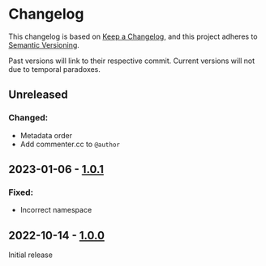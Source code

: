 # Changelog

This changelog is based on [Keep a Changelog](https://keepachangelog.com/), and this project adheres to [Semantic Versioning](https://semver.org/).

Past versions will link to their respective commit. Current versions will not due to temporal paradoxes.

## Unreleased
### Changed:
  - Metadata order
  - Add commenter.cc to `@author`

## 2023-01-06 - [1.0.1](https://github.com/Commenter25/userstuffs/blob/1c7391b22424d262391448b95e3367abe577401a/darkexample/darkexample.user.css)
### Fixed:
  - Incorrect namespace

## 2022-10-14 - [1.0.0](https://github.com/Commenter25/userstuffs/blob/d2e72c503144272db513ce939a4652c16d792c45/darkexample/darkexample.user.css)
Initial release
